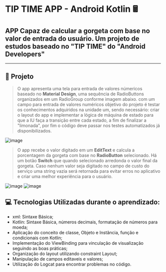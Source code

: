 # TIP TIME APP - Android Kotlin 🖩

## APP Capaz de calcular a gorgeta com base no valor de entrada do usuário. Um projeto de estudos baseado no "TIP TIME" do "Android Developers"

---
## 📱 Projeto

> O app apresenta uma tela para entrada de valores númericos baseado no **Material Design**, uma sequência de RadioButtons organizados em um RadioGroup conforme imagem abaixo.  com um campo para entrada de valores numéricos objetivo do projeto é testar os conhecimentos adquiridos na unidade um, sendo necessário: criar o layout do app e implementar a lógica de máquina de estado para que a IU faça a transição entre cada estado, a fim de finalizar a "limonada", por fim o código deve passar nos testes automatizados já disponibilizados.

![image](https://user-images.githubusercontent.com/89861753/171688190-2157e9eb-0ffb-4dc2-9715-c1cd62e43fa1.png)


> O app recebe o valor digitado em um **EditText** e calcula a porcentagem da gorgeta com base no **RadioButton** selecionado. Há um botão **Switch** que quando selecionado arredonda o valor final da gorgeta. Caso nenhum valor seja digitado no campo de custo do serviço uma string vazia será retornada para evitar erros no aplicativo e criar uma melhor experiência para o usuário.

![image](https://user-images.githubusercontent.com/89861753/171688207-fbe09755-12ce-43bf-bf35-c36c1ea11482.png)
![image](https://user-images.githubusercontent.com/89861753/171688215-73cad513-dd70-4498-bddf-54a8b1c30b13.png)


## 💻 Tecnologias Utilizadas durante o aprendizado:

- xml: Sintaxe Básica;
- Kotlin: Sintaxe Básica, números decimais, formatação de números para moeda;
- Aplicação do conceito de classe, Objeto e Instância, função e condicionais com Kotlin;
- Implementação do ViewBinding para vinculação de visualização seguindo as boas práticas;
- Organização do layout utilizando constraint Layout;
- Manipulação de campos editaveis e valores;
- Utilização do Logcat para encontrar problemas no código.
